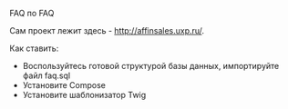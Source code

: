 FAQ по FAQ

Сам проект лежит здесь - http://affinsales.uxp.ru/.


Как ставить:
* Воспользуйтесь готовой структурой базы данных, импортируйте файл faq.sql
* Установите Compose
* Установите шаблонизатор Twig